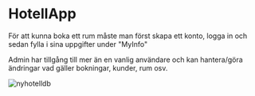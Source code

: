 # HotellApp

<p>För att kunna boka ett rum måste man först skapa ett konto, logga in och sedan fylla i sina uppgifter under "MyInfo"</p>
<p>Admin har tillgång till mer än en vanlig användare och kan hantera/göra ändringar vad gäller bokningar, kunder, rum osv.</p>



![nyhotelldb](https://user-images.githubusercontent.com/70838189/168490893-665e890d-dfb7-48b4-92ed-344d8ee91a70.png)
